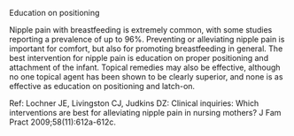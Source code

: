 Education on positioning

Nipple pain with breastfeeding is extremely common, with some studies reporting a prevalence of up to 96%. Preventing or alleviating nipple pain is important for comfort, but also for promoting breastfeeding in general. The best intervention for nipple pain is education on proper positioning and attachment of the infant. Topical remedies may also be effective, although no one topical agent has been shown to be clearly superior, and none is as effective as education on positioning and latch-on.

Ref:  Lochner JE, Livingston CJ, Judkins DZ: Clinical inquiries: Which interventions are best for alleviating nipple pain in nursing mothers? J Fam Pract 2009;58(11):612a-612c.